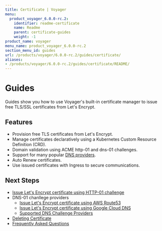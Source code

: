 ```yaml
---
title: Certificate | Voyager
menu:
  product_voyager_6.0.0-rc.2:
    identifier: readme-certificate
    name: Readme
    parent: certificate-guides
    weight: -1
product_name: voyager
menu_name: product_voyager_6.0.0-rc.2
section_menu_id: guides
url: /products/voyager/6.0.0-rc.2/guides/certificate/
aliases:
- /products/voyager/6.0.0-rc.2/guides/certificate/README/
---
```


# Guides

Guides show you how to use Voyager's built-in certificate manager to issue free TLS/SSL certificates from Let's Encrypt.

## Features
- Provision free TLS certificates from Let's Encrypt.
- Manage certificates declaratively using a Kubernetes Custom Resource Definition (CRD).
- Domain validation using ACME http-01 and dns-01 challenges.
- Support for many popular [DNS providers](/products/voyager/6.0.0-rc.2/guides/certificate/dns/providers).
- Auto Renew certificates.
- Use issued certificates with Ingress to secure communications.

## Next Steps
- [Issue Let's Encrypt certificate using HTTP-01 challenge](/products/voyager/6.0.0-rc.2/guides/certificate/http/overview)
- DNS-01 chanllege providers
  - [Issue Let's Encrypt certificate using AWS Route53](/products/voyager/6.0.0-rc.2/guides/certificate/dns/route53)
  - [Issue Let's Encrypt certificate using Google Cloud DNS](/products/voyager/6.0.0-rc.2/guides/certificate/dns/google-cloud)
  - [Supported DNS Challenge Providers](/products/voyager/6.0.0-rc.2/guides/certificate/dns/providers)
- [Deleting Certificate](/products/voyager/6.0.0-rc.2/guides/certificate/delete)
- [Frequently Asked Questions](/products/voyager/6.0.0-rc.2/guides/certificate/faq)
